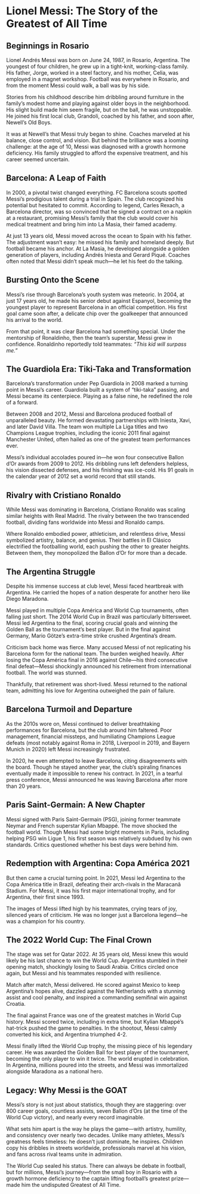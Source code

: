 # Lionel Messi: The Story of the Greatest of All Time

## Beginnings in Rosario

Lionel Andrés Messi was born on June 24, 1987, in Rosario, Argentina. The youngest of four children, he grew up in a tight-knit, working-class family. His father, Jorge, worked in a steel factory, and his mother, Celia, was employed in a magnet workshop. Football was everywhere in Rosario, and from the moment Messi could walk, a ball was by his side.

Stories from his childhood describe him dribbling around furniture in the family’s modest home and playing against older boys in the neighborhood. His slight build made him seem fragile, but on the ball, he was unstoppable. He joined his first local club, Grandoli, coached by his father, and soon after, Newell’s Old Boys.

It was at Newell’s that Messi truly began to shine. Coaches marveled at his balance, close control, and vision. But behind the brilliance was a looming challenge: at the age of 10, Messi was diagnosed with a growth hormone deficiency. His family struggled to afford the expensive treatment, and his career seemed uncertain.

## Barcelona: A Leap of Faith

In 2000, a pivotal twist changed everything. FC Barcelona scouts spotted Messi’s prodigious talent during a trial in Spain. The club recognized his potential but hesitated to commit. According to legend, Carles Rexach, a Barcelona director, was so convinced that he signed a contract on a napkin at a restaurant, promising Messi’s family that the club would cover his medical treatment and bring him into La Masia, their famed academy.

At just 13 years old, Messi moved across the ocean to Spain with his father. The adjustment wasn’t easy: he missed his family and homeland deeply. But football became his anchor. At La Masia, he developed alongside a golden generation of players, including Andrés Iniesta and Gerard Piqué. Coaches often noted that Messi didn’t speak much—he let his feet do the talking.

## Bursting Onto the Scene

Messi’s rise through Barcelona’s youth system was meteoric. In 2004, at just 17 years old, he made his senior debut against Espanyol, becoming the youngest player to represent Barcelona in an official competition. His first goal came soon after, a delicate chip over the goalkeeper that announced his arrival to the world.

From that point, it was clear Barcelona had something special. Under the mentorship of Ronaldinho, then the team’s superstar, Messi grew in confidence. Ronaldinho reportedly told teammates: *“This kid will surpass me.”*

## The Guardiola Era: Tiki-Taka and Transformation

Barcelona’s transformation under Pep Guardiola in 2008 marked a turning point in Messi’s career. Guardiola built a system of “tiki-taka” passing, and Messi became its centerpiece. Playing as a false nine, he redefined the role of a forward.

Between 2008 and 2012, Messi and Barcelona produced football of unparalleled beauty. He formed devastating partnerships with Iniesta, Xavi, and later David Villa. The team won multiple La Liga titles and two Champions League trophies, including the iconic 2011 final against Manchester United, often hailed as one of the greatest team performances ever.

Messi’s individual accolades poured in—he won four consecutive Ballon d’Or awards from 2009 to 2012. His dribbling runs left defenders helpless, his vision dissected defenses, and his finishing was ice-cold. His 91 goals in the calendar year of 2012 set a world record that still stands.

## Rivalry with Cristiano Ronaldo

While Messi was dominating in Barcelona, Cristiano Ronaldo was scaling similar heights with Real Madrid. The rivalry between the two transcended football, dividing fans worldwide into Messi and Ronaldo camps.

Where Ronaldo embodied power, athleticism, and relentless drive, Messi symbolized artistry, balance, and genius. Their battles in El Clásico electrified the footballing world, each pushing the other to greater heights. Between them, they monopolized the Ballon d’Or for more than a decade.

## The Argentina Struggle

Despite his immense success at club level, Messi faced heartbreak with Argentina. He carried the hopes of a nation desperate for another hero like Diego Maradona.

Messi played in multiple Copa América and World Cup tournaments, often falling just short. The 2014 World Cup in Brazil was particularly bittersweet. Messi led Argentina to the final, scoring crucial goals and winning the Golden Ball as the tournament’s best player. But in the final against Germany, Mario Götze’s extra-time strike crushed Argentina’s dream.

Criticism back home was fierce. Many accused Messi of not replicating his Barcelona form for the national team. The burden weighed heavily. After losing the Copa América final in 2016 against Chile—his third consecutive final defeat—Messi shockingly announced his retirement from international football. The world was stunned.

Thankfully, that retirement was short-lived. Messi returned to the national team, admitting his love for Argentina outweighed the pain of failure.

## Barcelona Turmoil and Departure

As the 2010s wore on, Messi continued to deliver breathtaking performances for Barcelona, but the club around him faltered. Poor management, financial missteps, and humiliating Champions League defeats (most notably against Roma in 2018, Liverpool in 2019, and Bayern Munich in 2020) left Messi increasingly frustrated.

In 2020, he even attempted to leave Barcelona, citing disagreements with the board. Though he stayed another year, the club’s spiraling finances eventually made it impossible to renew his contract. In 2021, in a tearful press conference, Messi announced he was leaving Barcelona after more than 20 years.

## Paris Saint-Germain: A New Chapter

Messi signed with Paris Saint-Germain (PSG), joining former teammate Neymar and French superstar Kylian Mbappé. The move shocked the football world. Though Messi had some bright moments in Paris, including helping PSG win Ligue 1, his first season was relatively subdued by his own standards. Critics questioned whether his best days were behind him.

## Redemption with Argentina: Copa América 2021

But then came a crucial turning point. In 2021, Messi led Argentina to the Copa América title in Brazil, defeating their arch-rivals in the Maracanã Stadium. For Messi, it was his first major international trophy, and for Argentina, their first since 1993.

The images of Messi lifted high by his teammates, crying tears of joy, silenced years of criticism. He was no longer just a Barcelona legend—he was a champion for his country.

## The 2022 World Cup: The Final Crown

The stage was set for Qatar 2022. At 35 years old, Messi knew this would likely be his last chance to win the World Cup. Argentina stumbled in their opening match, shockingly losing to Saudi Arabia. Critics circled once again, but Messi and his teammates responded with resilience.

Match after match, Messi delivered. He scored against Mexico to keep Argentina’s hopes alive, dazzled against the Netherlands with a stunning assist and cool penalty, and inspired a commanding semifinal win against Croatia.

The final against France was one of the greatest matches in World Cup history. Messi scored twice, including in extra time, but Kylian Mbappé’s hat-trick pushed the game to penalties. In the shootout, Messi calmly converted his kick, and Argentina triumphed 4-2.

Messi finally lifted the World Cup trophy, the missing piece of his legendary career. He was awarded the Golden Ball for best player of the tournament, becoming the only player to win it twice. The world erupted in celebration. In Argentina, millions poured into the streets, and Messi was immortalized alongside Maradona as a national hero.

## Legacy: Why Messi is the GOAT

Messi’s story is not just about statistics, though they are staggering: over 800 career goals, countless assists, seven Ballon d’Ors (at the time of the World Cup victory), and nearly every record imaginable.

What sets him apart is the way he plays the game—with artistry, humility, and consistency over nearly two decades. Unlike many athletes, Messi’s greatness feels timeless: he doesn’t just dominate, he inspires. Children copy his dribbles in streets worldwide, professionals marvel at his vision, and fans across rival teams unite in admiration.

The World Cup sealed his status. There can always be debate in football, but for millions, Messi’s journey—from the small boy in Rosario with a growth hormone deficiency to the captain lifting football’s greatest prize—made him the undisputed Greatest of All Time.